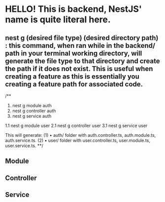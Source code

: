 # HELLO! This is backend, NestJS' name is quite literal here.

## nest g (desired file type) (desired directory path) : this command, when ran while in the backend/ path in your terminal working directory, will generate the file type to that directory and create the path if it does not exist. This is useful when creating a feature as this is essentially you creating a feature path for associated code.

/**
1. nest g module auth
2. nest g controller auth
3. nest g service auth

1.1 nest g module user
2.1 nest g controller user
3.1 nest g service user

This will generate:
	(1) •	auth/ folder with auth.controller.ts, auth.module.ts, auth.service.ts.
	(2) •	user/ folder with user.controller.ts, user.module.ts, user.service.ts.
**/

## Module

## Controller

## Service

